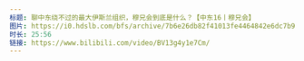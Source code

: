```yaml
---
标题: 聊中东绕不过的最大伊斯兰组织，穆兄会到底是什么？【中东16丨穆兄会】
图片: https://i0.hdslb.com/bfs/archive/7b6e26db82f41013fe4464842e6dc7b9df6fe128.jpg@320w_200h_1c_!web-space-upload-video.webp
时长: 25:56
链接: https://www.bilibili.com/video/BV13g4y1e7Cm/
---
```

